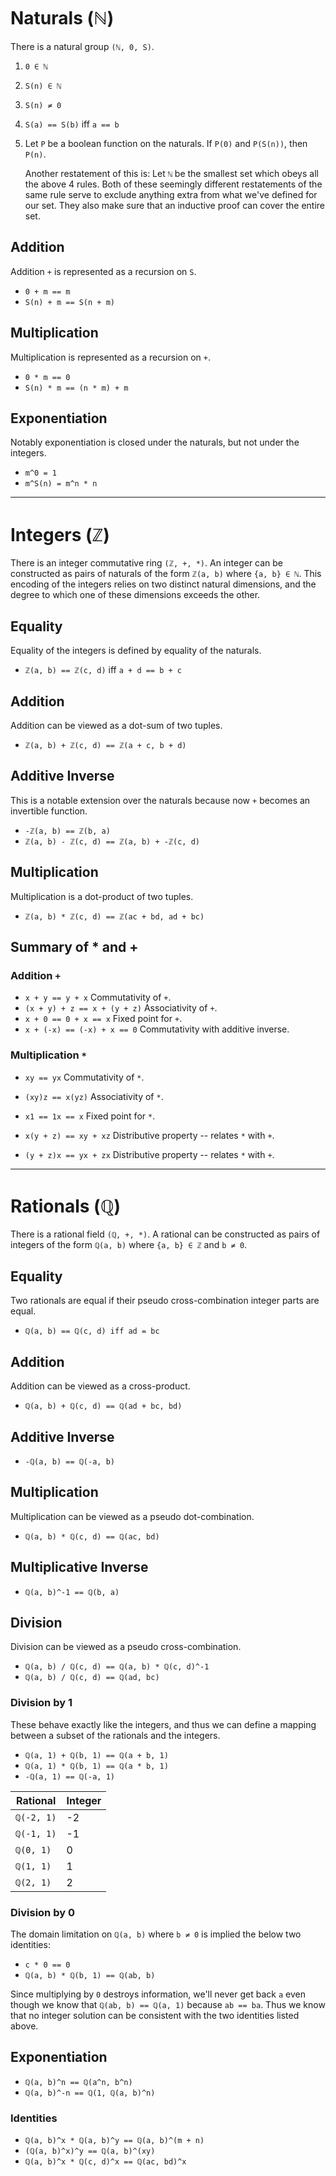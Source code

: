 # Naturals (ℕ)

There is a natural group `(ℕ, 0, S)`.

1. `0 ∈ ℕ`
2. `S(n) ∈ ℕ`
3. `S(n) ≠ 0`
4. `S(a) == S(b)` iff `a == b`
5. Let `P` be a boolean function on the naturals. If `P(0)` and `P(S(n))`, then 
   `P(n)`.

   Another restatement of this is: Let `ℕ` be the smallest set which obeys all
   the above 4 rules. Both of these seemingly different restatements of the same
   rule serve to exclude anything extra from what we've defined for our set. 
   They also make sure that an inductive proof can cover the entire set.

## Addition

Addition `+` is represented as a recursion on `S`.

  * `0 + m == m`
  * `S(n) + m == S(n + m)`

## Multiplication

Multiplication is represented as a recursion on `+`.

  * `0 * m == 0`
  * `S(n) * m == (n * m) + m`

## Exponentiation

Notably exponentiation is closed under the naturals, but not under the integers.

  * `m^0 = 1`
  * `m^S(n) = m^n * n`

--------------------------------------------------------------------------------

# Integers (ℤ)

There is an integer commutative ring `(ℤ, +, *)`. An integer can be constructed 
as pairs of naturals of the form `ℤ(a, b)` where `{a, b} ∈ ℕ`. This encoding of
the integers relies on two distinct natural dimensions, and the degree to which
one of these dimensions exceeds the other.

## Equality

Equality of the integers is defined by equality of the naturals.

  * `ℤ(a, b) == ℤ(c, d)` iff `a + d == b + c`

## Addition

Addition can be viewed as a dot-sum of two tuples.

  * `ℤ(a, b) + ℤ(c, d) == ℤ(a + c, b + d)`

## Additive Inverse

This is a notable extension over the naturals because now `+` becomes an 
invertible function.

  * `-ℤ(a, b) == ℤ(b, a)`
  * `ℤ(a, b) - ℤ(c, d) == ℤ(a, b) + -ℤ(c, d)`

## Multiplication

Multiplication is a dot-product of two tuples.

  * `ℤ(a, b) * ℤ(c, d) == ℤ(ac + bd, ad + bc)`

## Summary of * and +

### Addition `+`

  * `x + y == y + x` Commutativity of `+`.
  * `(x + y) + z == x + (y + z)` Associativity of `+`.
  * `x + 0 == 0 + x == x` Fixed point for `+`.
  * `x + (-x) == (-x) + x == 0` Commutativity with additive inverse.

### Multiplication `*`

  * `xy == yx` Commutativity of `*`.
  * `(xy)z == x(yz)` Associativity of `*`.
  * `x1 == 1x == x` Fixed point for `*`.

  * `x(y + z) == xy + xz` Distributive property -- relates `*` with `+`.
  * `(y + z)x == yx + zx` Distributive property -- relates `*` with `+`.

--------------------------------------------------------------------------------

# Rationals (ℚ)

There is a rational field `(ℚ, +, *)`. A rational can be constructed as pairs of 
integers of the form `ℚ(a, b)` where `{a, b} ∈ ℤ` and `b ≠ 0`.

## Equality

Two rationals are equal if their pseudo cross-combination integer parts are 
equal.

  * `ℚ(a, b) == ℚ(c, d) iff ad = bc`

## Addition

Addition can be viewed as a cross-product.

  * `ℚ(a, b) + ℚ(c, d) == ℚ(ad + bc, bd)`

## Additive Inverse

  * `-ℚ(a, b) == ℚ(-a, b)`

## Multiplication

Multiplication can be viewed as a pseudo dot-combination.

  * `ℚ(a, b) * ℚ(c, d) == ℚ(ac, bd)`

## Multiplicative Inverse

  * `ℚ(a, b)^-1 == ℚ(b, a)`

## Division

Division can be viewed as a pseudo cross-combination.

  * `ℚ(a, b) / ℚ(c, d) == ℚ(a, b) * ℚ(c, d)^-1`
  * `ℚ(a, b) / ℚ(c, d) == ℚ(ad, bc)`

### Division by 1

These behave exactly like the integers, and thus we can define a mapping between
a subset of the rationals and the integers.

  * `ℚ(a, 1) + ℚ(b, 1) == ℚ(a + b, 1)`
  * `ℚ(a, 1) * ℚ(b, 1) == ℚ(a * b, 1)`
  * `-ℚ(a, 1) == ℚ(-a, 1)`

 Rational   | Integer
 ---------- | -------
 `ℚ(-2, 1)` | -2
 `ℚ(-1, 1)` | -1
 `ℚ(0, 1)`  |  0
 `ℚ(1, 1)`  |  1
 `ℚ(2, 1)`  |  2

### Division by 0

The domain limitation on `ℚ(a, b)` where `b ≠ 0` is implied the below two 
identities:

  * `c * 0 == 0`
  * `ℚ(a, b) * ℚ(b, 1) == ℚ(ab, b)`

Since multiplying by `0` destroys information, we'll never get back `a` even
though we know that `ℚ(ab, b) == ℚ(a, 1)` because `ab == ba`. Thus we know that
no integer solution can be consistent with the two identities listed above.

## Exponentiation

  * `ℚ(a, b)^n == ℚ(a^n, b^n)`
  * `ℚ(a, b)^-n == ℚ(1, ℚ(a, b)^n)`

### Identities

  * `ℚ(a, b)^x * ℚ(a, b)^y == ℚ(a, b)^(m + n)`
  * `(ℚ(a, b)^x)^y == ℚ(a, b)^(xy)`
  * `ℚ(a, b)^x * ℚ(c, d)^x == ℚ(ac, bd)^x`
